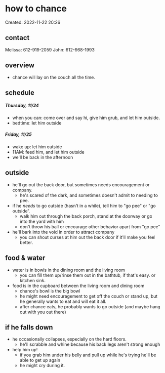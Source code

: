 # how to chance
Created: 2022-11-22 20:26
## contact
Melissa: 612-919-2059
John: 612-968-1993

## overview
- chance will lay on the couch all the time. 

## schedule
##### Thursday, 11/24
- when you can: come over and say hi, give him grub, and let him outside.
- bedtime: let him outside

##### Friday, 11/25
- wake up: let him outside
- 11AM: feed him, and let him outside
- we'll be back in the afternoon

## outside
- he'll go out the back door, but sometimes needs encouragement or company. 
	- he's scared of the dark, and sometimes doesn't admit to needing to pee. 
- if he *needs* to go outside (hasn't in a while), tell him to "go pee" or "go outside". 
	- walk him out through the back porch, stand at the doorway or go into the yard with him
	- don't throw his ball or encourage other behavior apart from "go pee"
- he'll bark into the void in order to attract company
	- you can shout curses at him out the back door if it'll make you feel better. 

## food & water
- water is in bowls in the dining room and the living room
	- you can fill them up/rinse them out in the bathtub, if that's easy. or kitchen sink. 
- food is in the cupboard between the living room and dining room
	- chance's bowl is the big bowl
	- he might need encouragement to get off the couch or stand up, but he generally wants to eat and will eat it all. 
	- after chance eats, he probably wants to go outside (and maybe hang out with you out there)

## if he falls down
- he occasionally collapses, especially on the hard floors. 
	- he'll scrabble and whine because his back legs aren't strong enough
- help him up!
	- if you grab him under his belly and pull up while he's trying he'll be able to get up again
	- he might cry during it. 

